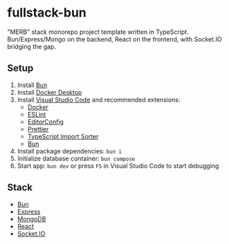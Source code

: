 # fullstack-bun

"MERB" stack monorepo project template written in TypeScript. Bun/Express/Mongo on the backend, React on the frontend, with Socket.IO bridging the gap.

## Setup

1. Install [Bun](https://bun.sh)
2. Install [Docker Desktop](https://www.docker.com/products/docker-desktop)
3. Install [Visual Studio Code](https://code.visualstudio.com) and recommended extensions:
    - [Docker](https://marketplace.visualstudio.com/items?itemName=ms-azuretools.vscode-docker)
    - [ESLint](https://marketplace.visualstudio.com/items?itemName=dbaeumer.vscode-eslint)
    - [EditorConfig](https://marketplace.visualstudio.com/items?itemName=editorconfig.editorconfig)
    - [Prettier](https://marketplace.visualstudio.com/items?itemName=esbenp.prettier-vscode)
    - [TypeScript Import Sorter](https://marketplace.visualstudio.com/items?itemName=mike-co.import-sorter)
    - [Bun](https://marketplace.visualstudio.com/items?itemName=oven.bun-vscode)
4. Install package dependencies: `bun i`
5. Initialize database container: `bun compose`
6. Start app: `bun dev` or press `F5` in Visual Studio Code to start debugging

## Stack

-   [Bun](https://bun.sh)
-   [Express](https://expressjs.com)
-   [MongoDB](https://www.mongodb.com)
-   [React](https://react.dev)
-   [Socket.IO](https://socket.io)
